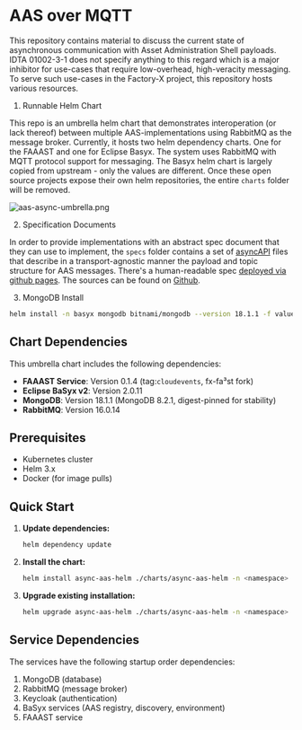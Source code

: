 # AAS over MQTT

This repository contains material to discuss the current state of asynchronous communication with Asset Administration
Shell payloads. IDTA 01002-3-1 does not specify anything to this regard which is a major inhibitor for use-cases that
require low-overhead, high-veracity messaging. To serve such use-cases in the Factory-X project, this repository hosts
various resources.

1. Runnable Helm Chart

This repo is an umbrella helm chart that demonstrates interoperation (or lack thereof) between multiple AAS-implementations using RabbitMQ as the message broker.
Currently, it hosts two helm dependency charts. One for the FAAAST and one for Eclipse Basyx. The system uses RabbitMQ with MQTT protocol support for messaging. The Basyx helm chart is largely copied from upstream - only the values are different.
Once these open source projects expose their own helm repositories, the entire `charts` folder will be removed.

![aas-async-umbrella.png](./specs/artifacts/aas-async-umbrella.png)

2. Specification Documents

In order to provide implementations with an abstract spec document that they can use to implement, the `specs`
folder contains a set of [asyncAPI](https://www.asyncapi.com/) files that describe in a transport-agnostic manner the
payload and topic structure for AAS messages. There's a human-readable spec [deployed via github pages](https://factory-x-contributions.github.io/async-aas-helm).
The sources can be found on [Github](specs).

3. MongoDB Install

```bash
helm install -n basyx mongodb bitnami/mongodb --version 18.1.1 -f values.mongodb.yaml
```

## Chart Dependencies

This umbrella chart includes the following dependencies:

- **FAAAST Service**: Version 0.1.4 (tag:`cloudevents`, fx-fa³st fork)
- **Eclipse BaSyx v2**: Version 2.0.11  
- **MongoDB**: Version 18.1.1 (MongoDB 8.2.1, digest-pinned for stability)
- **RabbitMQ**: Version 16.0.14

## Prerequisites

- Kubernetes cluster
- Helm 3.x
- Docker (for image pulls)

## Quick Start

1. **Update dependencies:**

   ```bash
   helm dependency update
   ```

2. **Install the chart:**

   ```bash
   helm install async-aas-helm ./charts/async-aas-helm -n <namespace> --create-namespace
   ```

3. **Upgrade existing installation:**

   ```bash
   helm upgrade async-aas-helm ./charts/async-aas-helm -n <namespace>
   ```

## Service Dependencies

The services have the following startup order dependencies:

1. MongoDB (database)
2. RabbitMQ (message broker)  
3. Keycloak (authentication)
4. BaSyx services (AAS registry, discovery, environment)
5. FAAAST service
